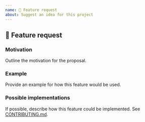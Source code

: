 ```yaml
---
name: 🚀 Feature request
about: Suggest an idea for this project
---
```


<!--
You would like to add more functionality to an existing component? Improve our bundling process? Write more tests? Or a component's behaviour should change?

Let us know what we should improve and we'll work on a solution together.
-->

## 🚀 Feature request

### Motivation

Outline the motivation for the proposal.

### Example

Provide an example for how this feature would be used.

### Possible implementations

If possible, describe how this feature could be implemented. See [CONTRIBUTING.md](https://github.com/Doist/reactist/blob/dev/.github/CONTRIBUTING.md).
